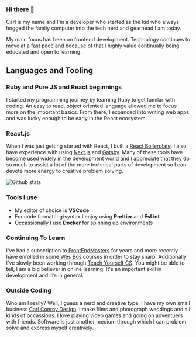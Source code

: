 ### Hi there 👋

Carl is my name and I'm a developer who started as the kid who always hogged the family computer into the tech nerd and gearhead I am today.

My main focus has been on frontend development. Technology continues to move at a fast pace and because of that I highly value continually being educated and open to learning.
## Languages and Tooling

### Ruby and Pure JS and React beginnings
I started my programming journey by learning Ruby to get familar with coding. An easy to read, object oriented language allowed me to focus more on the important basics. From there, I expanded into writing web apps and was lucky enough to be early in the React ecosystem.

### React.js
When I was just getting started with React, I built a [React Boilerplate](https://github.com/CarlinCharge/react-boilerplate). I also have experience with using [Next.js](https://nextjs.org/) and [Gatsby](https://www.gatsbyjs.com/). Many of these tools have become used widely in the development world and I appreciate that they do so much to assist a lot of the more technical parts of development so I can devote more energy to creative problem solving.

![Github stats](https://github-readme-stats.vercel.app/api?username=CarlInCharge&theme=highcontrast&show_icons=true&count_private=true)

### Tools I use
* My editor of choice is **VSCode**
* For code formatting/syntax I enjoy using **Prettier** and **EsLint**
* Occassionally I use **Docker** for spinning up environments

### Continuing To Learn
I've had a subscription to [FrontEndMasters](https://frontendmasters.com) for years and more recently have enrolled in some [Wes Bos](https://wesbos.com/courses) courses in order to stay sharp. Additionally I've slowly been working through [Teach Yourself CS](https://teachyourselfcs.com/). You might be able to tell, I am a big believer in online learning. It's an important skill in development and life in general.

### Outside Coding
Who am I really? Well, I guess a nerd and creative type. I have my own small business [Carl Conroy Design](https://www.carlconroydesign.com/). I make films and photograph weddings and all kinds of occassions. I love playing video games and going on adventuers with friends. Software is just another medium through which I can problem solve and express myself creatively.

<!--
**CarlinCharge/CarlInCharge** is a ✨ _special_ ✨ repository because its `README.md` (this file) appears on your GitHub profile.

Here are some ideas to get you started:

- 🔭 I’m currently working on ...
- 🌱 I’m currently learning ...
- 👯 I’m looking to collaborate on ...
- 🤔 I’m looking for help with ...
- 💬 Ask me about ...
- 📫 How to reach me: ...
- 😄 Pronouns: ...
- ⚡ Fun fact: ...
-->

